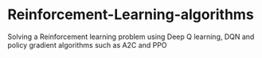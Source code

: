 # Reinforcement-Learning-algorithms
Solving a Reinforcement learning problem using Deep Q learning, DQN and policy gradient algorithms such as A2C and PPO
